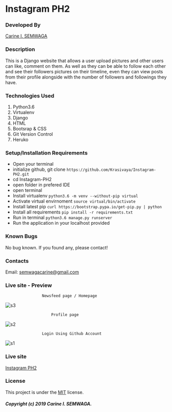 # Instagram PH2

### Developed By
[Carine I. SEMWAGA](https://github.com/Krasivaya)

### Description
This is a Django website that allows a user upload pictures and other users can like, comment on them. As well as they can be able to follow each other and see their followers pictures on their timeline, even they can view posts from their profile alongside with the number of followers and followings they have.

### Technologies Used

1. Python3.6
2. Virtualenv
3. Django 
4. HTML
5. Bootsrap & CSS
6. Git Version Control
7. Heruko

### Setup/Installation Requirements

* Open your terminal
* initialize github, git clone ` https://github.com/Krasivaya/Instagram-PH2.git `
* cd Instagram-PH2
* open folder in prefered IDE
* open terminal
* Install virtualenv `python3.6 -m venv --without-pip virtual`
* Activate virtual envirnoment `source virtual/bin/activate`
* Install latest pip `curl https://bootstrap.pypa.io/get-pip.py | python`
* Install all requirements `pip install -r requirements.txt`
* Run in terminal `python3.6 manage.py runserver`
* Run the application in your localhost provided

### Known Bugs
No bug known. If you found any, please contact!

### Contacts
Email: semwagacarine@gmail.com

### Live site - Preview
                    Newsfeed page / Homepage
![s3](https://user-images.githubusercontent.com/51264308/67236880-6aea2d80-f44a-11e9-94de-95e7a931f3cc.png)

                        Profile page
![s2](https://user-images.githubusercontent.com/51264308/67236901-74739580-f44a-11e9-8797-090cb976bf69.png)

                    Login Using Github Account
![s1](https://user-images.githubusercontent.com/51264308/67236926-7f2e2a80-f44a-11e9-9b45-87953cbb7a7b.png)





### Live site
[Instagram PH2](https://krasivaya-instagram.herokuapp.com/)

### License
This project is under the [MIT](https://github.com/Krasivaya/github/blob/master/LICENSE) license.

##### Copyright (c) 2019 Carine I. SEMWAGA.